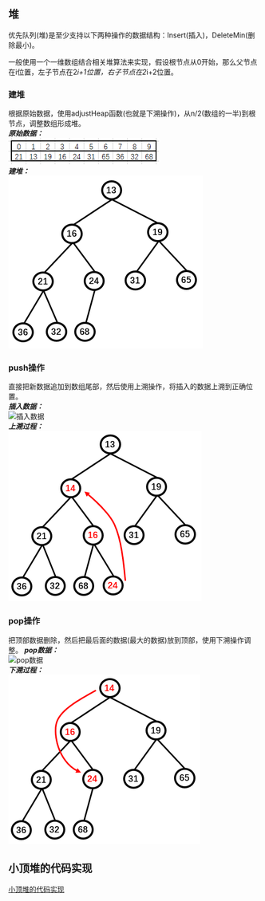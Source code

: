 ## 堆
  
优先队列(堆)是至少支持以下两种操作的数据结构：Insert(插入)，DeleteMin(删除最小)。  
  
一般使用一个一维数组结合相关堆算法来实现，假设根节点从0开始，那么父节点在i位置，左子节点在2*i+1位置，右子节点在2*i+2位置。  


### 建堆
根据原始数据，使用adjustHeap函数(也就是下溯操作)，从n/2(数组的一半)到根节点，调整数组形成堆。  
***原始数据：***  
![堆数据](./images/heapData.png)  
***建堆：***  
![建堆](./images/heapInit.png)  

### push操作
直接把新数据追加到数组尾部，然后使用上溯操作，将插入的数据上溯到正确位置。  
***插入数据：***  
![插入数据](./images/initPush14.png)  
***上溯过程：***  
![上溯过程](./images/heapUpOP.png)  

### pop操作
把顶部数据删除，然后把最后面的数据(最大的数据)放到顶部，使用下溯操作调整。
***pop数据：***  
![pop数据](./images/initPop13.png)  
***下溯过程：***  
![下溯过程](./images/heapDownOP.png)  

## 小顶堆的代码实现  
  
[小顶堆的代码实现](./堆)  